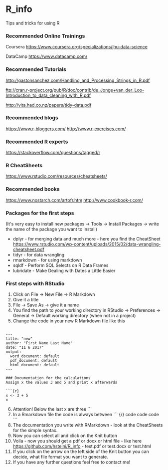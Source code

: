 # R_info
Tips and tricks for using R

### Recommended Online Trainings
Coursera
https://www.coursera.org/specializations/jhu-data-science

DataCamp
https://www.datacamp.com/

### Recommended Tutorials
http://gastonsanchez.com/Handling_and_Processing_Strings_in_R.pdf

ftp://cran.r-project.org/pub/R/doc/contrib/de_Jonge+van_der_Loo-Introduction_to_data_cleaning_with_R.pdf

http://vita.had.co.nz/papers/tidy-data.pdf

### Recommended blogs
https://www.r-bloggers.com/
http://www.r-exercises.com/

### Recommended R experts
https://stackoverflow.com/questions/tagged/r

### R CheatSheets
https://www.rstudio.com/resources/cheatsheets/

### Recommended books
https://www.nostarch.com/artofr.htm
http://www.cookbook-r.com/

### Packages for the first steps
(It's very easy to install new packages -> Tools -> Install Packages -> write the name of the package you want to install)
* dplyr - for merging data and much more - here you find the CheatSheet https://www.rstudio.com/wp-content/uploads/2015/02/data-wrangling-cheatsheet.pdf
* tidyr - for data wrangling
* rmarkdown - for using markdown 
* sqldf - Perform SQL Selects on R Data Frames
* lubridate - Make Dealing with Dates a Little Easier

### First steps with RStudio
1) Click on File -> New File -> R Markdown
2) Give it a title
3) File -> Save As -> give it a name
4) You find the path to your working directory in RStudio -> Preferences -> General -> Default working directory (when not in a project)
5) Change the code in your new R Markdown file like this

```

---
title: "new"
author: "First Name Last Name"
date: "11 6 2017"
output:
  word_document: default
  pdf_document: default
  html_document: default
---

### Documentation for the calculations
Assign x the values 3 and 5 and print x afterwards

```{r}
x <- 3 + 5
x

```

6) Attention! Below the last x are three ``` 
7) In a Rmarkdown file the code is always between \``` {r}  code code code  \```
8) The documentation you write with RMarkdown - look at the CheatSheets for the simple syntax.
9) Now you can select all and click on the Knit button
10) Voila - now you should get a pdf or docx or html file - like here https://github.com/hsteini/R_info - test.pdf or test.docx or test.html
11) If you click on the arrow on the left side of the Knit button you can decide, what file format you want to generate.
12) If you have any further questions feel free to contact me!


